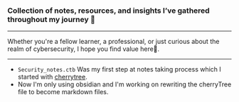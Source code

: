 ### Collection of notes, resources, and insights I’ve gathered throughout my journey 🚀
---

Whether you're a fellow learner, a professional, or just curious about the realm of cybersecurity, I hope you find value here🧐.

---
- `Security_notes.ctb` Was my first step at notes taking process which I started with [cherrytree](https://www.giuspen.net/cherrytree/).
- Now I'm only using obsidian and I'm working on rewriting the cherryTree file to become markdown files.
